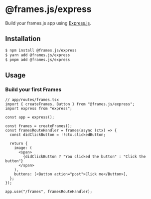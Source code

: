 # @frames.js/express

Build your frames.js app using [Express.js](https://expressjs.com).

## Installation

```sh
$ npm install @frames.js/express
$ yarn add @frames.js/express
$ pnpm add @frames.js/express
```

## Usage

### Build your first Frames

```tsx
// app/routes/frames.tsx
import { createFrames, Button } from "@frames.js/express";
import express from "express";

const app = express();

const frames = createFrames();
const framesRouteHandler = frames(async (ctx) => {
  const didClickButton = !!ctx.clickedButton;

  return {
    image: (
      <span>
        {didClickButton ? "You clicked the button" : "Click the button"}
      </span>
    ),
    buttons: [<Button action="post">Click me</Button>],
  };
});

app.use("/frames", framesRouteHandler);
```
